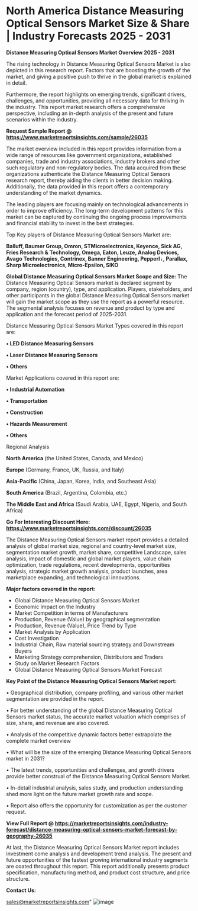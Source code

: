 # North America Distance Measuring Optical Sensors Market Size & Share | Industry Forecasts 2025 - 2031

<Strong> Distance Measuring Optical Sensors Market Overview 2025 - 2031</strong>

The rising technology in Distance Measuring Optical Sensors Market is also depicted in this research report. Factors that are boosting the growth of the market, and giving a positive push to thrive in the global market is explained in detail.

Furthermore, the report highlights on emerging trends, significant drivers, challenges, and opportunities, providing all necessary data for thriving in the industry. This report market research offers a comprehensive perspective, including an in-depth analysis of the present and future scenarios within the industry.

<strong>Request Sample Report @ <a href=https://www.marketreportsinsights.com/sample/26035>https://www.marketreportsinsights.com/sample/26035</a></strong>

The market overview included in this report provides information from a wide range of resources like government organizations, established companies, trade and industry associations, industry brokers and other such regulatory and non-regulatory bodies. The data acquired from these organizations authenticate the Distance Measuring Optical Sensors research report, thereby aiding the clients in better decision making. Additionally, the data provided in this report offers a contemporary understanding of the market dynamics.

The leading players are focusing mainly on technological advancements in order to improve efficiency. The long-term development patterns for this market can be captured by continuing the ongoing process improvements and financial stability to invest in the best strategies.

Top Key players of Distance Measuring Optical Sensors Market are:

<strong>Balluff, Baumer Group, Omron, STMicroelectronics, Keyence, Sick AG, Fries Research & Technology, Omega, Eaton, Leuze, Analog Devices, Avago Technologies, Contrinex, Banner Engineering, Pepperlᛧ, Parallax, Sharp Microelectronics, Micro-Epsilon, SIKO</strong>

<strong><b>Global Distance Measuring Optical Sensors Market Scope and Size:</b></strong>
The Distance Measuring Optical Sensors market is declared segment by company, region (country), type, and application. Players, stakeholders, and other participants in the global Distance Measuring Optical Sensors market will gain the market scope as they use the report as a powerful resource. The segmental analysis focuses on revenue and product by type and application and the forecast period of 2025-2031.

Distance Measuring Optical Sensors Market Types covered in this report are:

<strong>• LED Distance Measuring Sensors

• Laser Distance Measuring Sensors

• Others</strong>

Market Applications covered in this report are:

<strong>• Industrial Automation

• Transportation

• Construction

• Hazards Measurement

• Others</strong> 

Regional Analysis

<strong>North America</strong> (the United States, Canada, and Mexico)

<strong>Europe</strong> (Germany, France, UK, Russia, and Italy)

<strong>Asia-Pacific</strong> (China, Japan, Korea, India, and Southeast Asia)

<strong>South America</strong> (Brazil, Argentina, Colombia, etc.)

<strong>The Middle East and Africa</strong> (Saudi Arabia, UAE, Egypt, Nigeria, and South Africa)

<strong>Go For Interesting Discount Here: <a href=https://www.marketreportsinsights.com/discount/26035>https://www.marketreportsinsights.com/discount/26035</a></strong>

The Distance Measuring Optical Sensors market report provides a detailed analysis of global market size, regional and country-level market size, segmentation market growth, market share, competitive Landscape, sales analysis, impact of domestic and global market players, value chain optimization, trade regulations, recent developments, opportunities analysis, strategic market growth analysis, product launches, area marketplace expanding, and technological innovations.

<strong><b>Major factors covered in the report:</b></strong>
<ul>
  <li>Global Distance Measuring Optical Sensors Market </li>
  <li>Economic Impact on the Industry</li>
  <li>Market Competition in terms of Manufacturers</li>
  <li>Production, Revenue (Value) by geographical segmentation</li>
  <li>Production, Revenue (Value), Price Trend by Type</li>
  <li>Market Analysis by Application</li>
  <li>Cost Investigation</li>
  <li>Industrial Chain, Raw material sourcing strategy and Downstream Buyers</li>
  <li>Marketing Strategy comprehension, Distributors and Traders</li>
  <li>Study on Market Research Factors</li>
  <li>Global Distance Measuring Optical Sensors Market Forecast</li>
</ul>

<strong><b>Key Point of the Distance Measuring Optical Sensors Market report:</b></strong>

• Geographical distribution, company profiling, and various other market segmentation are provided in the report.

• For better understanding of the global Distance Measuring Optical Sensors market status, the accurate market valuation which comprises of size, share, and revenue are also covered.

• Analysis of the competitive dynamic factors better extrapolate the complete market overview

• What will be the size of the emerging Distance Measuring Optical Sensors market in 2031?

• The latest trends, opportunities and challenges, and growth drivers provide better construal of the Distance Measuring Optical Sensors Market.

• In-detail industrial analysis, sales study, and production understanding shed more light on the future market growth rate and scope.

• Report also offers the opportunity for customization as per the customer request.

<strong><b>View Full Report @ <a href=https://marketreportsinsights.com/industry-forecast/distance-measuring-optical-sensors-market-forecast-by-geography-26035>https://marketreportsinsights.com/industry-forecast/distance-measuring-optical-sensors-market-forecast-by-geography-26035</a></b></strong>


At last, the Distance Measuring Optical Sensors Market report includes investment come analysis and development trend analysis. The present and future opportunities of the fastest growing international industry segments are coated throughout this report. This report additionally presents product specification, manufacturing method, and product cost structure, and price structure.

<strong>Contact Us:</strong>

sales@marketreportsinsights.com"
![image](https://github.com/user-attachments/assets/990b7398-5620-4211-ab25-233c3ffedf3d)
